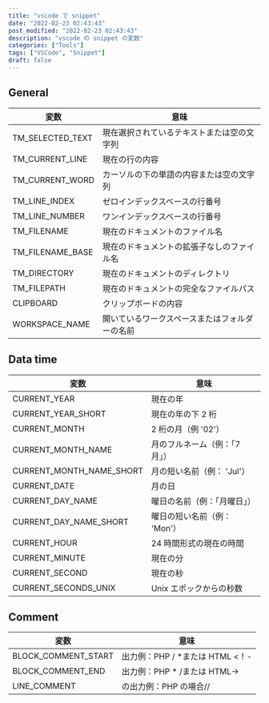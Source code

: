 ```yaml
---
title: "vscode で snippet"
date: "2022-02-23 02:43:43"
post_modified: "2022-02-23 02:43:43"
description: "vscode の snippet の変数"
categories: ["Tools"]
tags: ["VSCode", "Snippet"]
draft: false
---
```


## General

| 変数             | 意味                                           |
| ---------------- | ---------------------------------------------- |
| TM_SELECTED_TEXT | 現在選択されているテキストまたは空の文字列     |
| TM_CURRENT_LINE  | 現在の行の内容                                 |
| TM_CURRENT_WORD  | カーソルの下の単語の内容または空の文字列       |
| TM_LINE_INDEX    | ゼロインデックスベースの行番号                 |
| TM_LINE_NUMBER   | ワンインデックスベースの行番号                 |
| TM_FILENAME      | 現在のドキュメントのファイル名                 |
| TM_FILENAME_BASE | 現在のドキュメントの拡張子なしのファイル名     |
| TM_DIRECTORY     | 現在のドキュメントのディレクトリ               |
| TM_FILEPATH      | 現在のドキュメントの完全なファイルパス         |
| CLIPBOARD        | クリップボードの内容                           |
| WORKSPACE_NAME   | 開いているワークスペースまたはフォルダーの名前 |

## Data time

| 変数                     | 意味                           |
| ------------------------ | ------------------------------ |
| CURRENT_YEAR             | 現在の年                       |
| CURRENT_YEAR_SHORT       | 現在の年の下 2 桁              |
| CURRENT_MONTH            | 2 桁の月（例 '02'）            |
| CURRENT_MONTH_NAME       | 月のフルネーム（例：「7 月」） |
| CURRENT_MONTH_NAME_SHORT | 月の短い名前（例： 'Jul'）     |
| CURRENT_DATE             | 月の日                         |
| CURRENT_DAY_NAME         | 曜日の名前（例：「月曜日」）   |
| CURRENT_DAY_NAME_SHORT   | 曜日の短い名前（例： 'Mon'）   |
| CURRENT_HOUR             | 24 時間形式の現在の時間        |
| CURRENT_MINUTE           | 現在の分                       |
| CURRENT_SECOND           | 現在の秒                       |
| CURRENT_SECONDS_UNIX     | Unix エポックからの秒数        |

## Comment

| 変数                | 意味                             |
| ------------------- | -------------------------------- |
| BLOCK_COMMENT_START | 出力例：PHP / \*または HTML <！- |
| BLOCK_COMMENT_END   | 出力例：PHP \* /または HTML->    |
| LINE_COMMENT        | の出力例：PHP の場合//           |
